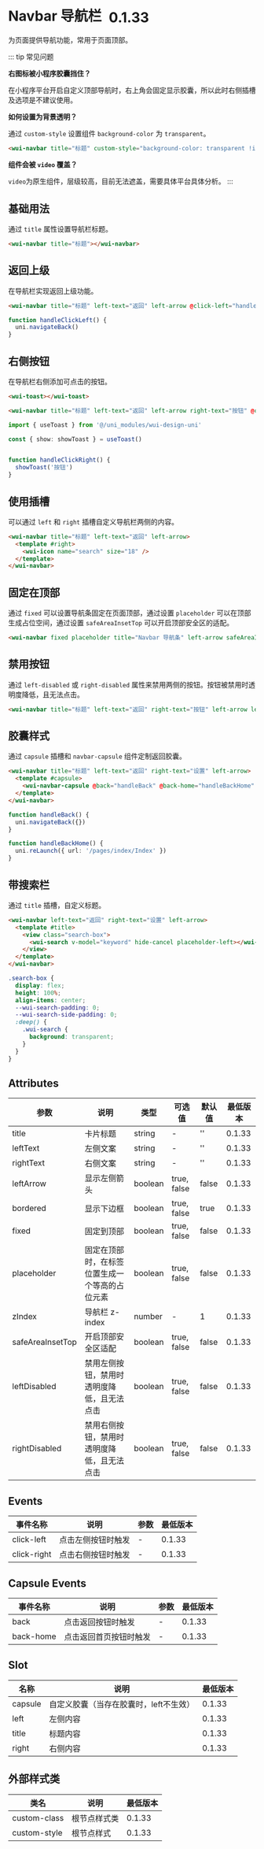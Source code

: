 <frame/>

# Navbar 导航栏 <el-tag text style="vertical-align: middle;margin-left:8px;" effect="plain">0.1.33</el-tag>

为页面提供导航功能，常用于页面顶部。

::: tip 常见问题

**右图标被小程序胶囊挡住？**

在小程序平台开启自定义顶部导航时，右上角会固定显示胶囊，所以此时右侧插槽及选项是不建议使用。

**如何设置为背景透明？**

通过 `custom-style` 设置组件 `background-color` 为 `transparent`。

```html
<wui-navbar title="标题" custom-style="background-color: transparent !important;"></wui-navbar>
```

**组件会被 `video` 覆盖？**

`video`为原生组件，层级较高，目前无法遮盖，需要具体平台具体分析。
:::


## 基础用法

通过 `title` 属性设置导航栏标题。

```html
<wui-navbar title="标题"></wui-navbar>
```

## 返回上级

在导航栏实现返回上级功能。

```html
<wui-navbar title="标题" left-text="返回" left-arrow @click-left="handleClickLeft"></wui-navbar>
```

```ts
function handleClickLeft() {
  uni.navigateBack()
}
```

## 右侧按钮

在导航栏右侧添加可点击的按钮。

```html
<wui-toast></wui-toast>

<wui-navbar title="标题" left-text="返回" left-arrow right-text="按钮" @click-left="handleClickLeft" @click-right="handleClickRight"></wui-navbar>
```

```ts
import { useToast } from '@/uni_modules/wui-design-uni'

const { show: showToast } = useToast()


function handleClickRight() {
  showToast('按钮')
}
```

## 使用插槽
可以通过 `left` 和 `right` 插槽自定义导航栏两侧的内容。

```html
<wui-navbar title="标题" left-text="返回" left-arrow>
  <template #right>
    <wui-icon name="search" size="18" />
  </template>
</wui-navbar>
```

## 固定在顶部

通过 `fixed` 可以设置导航条固定在页面顶部，通过设置 `placeholder` 可以在顶部生成占位空间，通过设置 `safeAreaInsetTop` 可以开启顶部安全区的适配。

```html
<wui-navbar fixed placeholder title="Navbar 导航条" left-arrow safeAreaInsetTop></wui-navbar>

```


## 禁用按钮

通过 `left-disabled` 或 `right-disabled` 属性来禁用两侧的按钮。按钮被禁用时透明度降低，且无法点击。

```html
<wui-navbar title="标题" left-text="返回" right-text="按钮" left-arrow left-disabled right-disabled></wui-navbar>
```

## 胶囊样式

通过 `capsule` 插槽和 `navbar-capsule` 组件定制返回胶囊。

```html
<wui-navbar title="标题" left-text="返回" right-text="设置" left-arrow>
  <template #capsule>
    <wui-navbar-capsule @back="handleBack" @back-home="handleBackHome" />
  </template>
</wui-navbar>
```
```ts
function handleBack() {
  uni.navigateBack({})
}

function handleBackHome() {
  uni.reLaunch({ url: '/pages/index/Index' })
}
```

## 带搜索栏
通过 `title` 插槽，自定义标题。

```html
<wui-navbar left-text="返回" right-text="设置" left-arrow>
  <template #title>
    <view class="search-box">
      <wui-search v-model="keyword" hide-cancel placeholder-left></wui-search>
    </view>
  </template>
</wui-navbar>
```
```scss
.search-box {
  display: flex;
  height: 100%;
  align-items: center;
  --wui-search-padding: 0;
  --wui-search-side-padding: 0;
  :deep() {
    .wui-search {
      background: transparent;
    }
  }
}
```


## Attributes

| 参数          | 说明     | 类型    | 可选值 | 默认值 | 最低版本 |
| ------------- | -------- | ------- | ------ | ------ | -------- |
| title         | 卡片标题 | string  | -      | ''     | 0.1.33   |
| leftText      | 左侧文案 | string  | -      | ''     | 0.1.33   |
| rightText     | 右侧文案 | string  | -      | ''     | 0.1.33   |
| leftArrow     | 显示左侧箭头 | boolean | true, false | false | 0.1.33   |
| bordered      | 显示下边框 | boolean | true, false | true  | 0.1.33   |
| fixed         | 固定到顶部 | boolean | true, false | false | 0.1.33   |
| placeholder   | 固定在顶部时，在标签位置生成一个等高的占位元素 | boolean | true, false | false | 0.1.33   |
| zIndex        | 导航栏 z-index | number | -      | 1      | 0.1.33   |
| safeAreaInsetTop | 开启顶部安全区适配 | boolean | true, false | false | 0.1.33   |
| leftDisabled  | 禁用左侧按钮，禁用时透明度降低，且无法点击 | boolean | true, false | false | 0.1.33   |
| rightDisabled | 禁用右侧按钮，禁用时透明度降低，且无法点击 | boolean | true, false | false | 0.1.33   |


## Events

| 事件名称     | 说明                          | 参数                                           | 最低版本 |
| ------------ | ----------------------------- | ---------------------------------------------- | --------- |
| click-left   | 点击左侧按钮时触发            | -                                              | 0.1.33    |
| click-right  | 点击右侧按钮时触发            | -                                              | 0.1.33    |

## Capsule Events

| 事件名称     | 说明                          | 参数                                           | 最低版本 |
| ------------ | ----------------------------- | ---------------------------------------------- | --------- |
| back         | 点击返回按钮时触发             | -                                              | 0.1.33    |
| back-home    | 点击返回首页按钮时触发          | -                                              | 0.1.33    |

## Slot

| 名称    | 说明     | 最低版本 |
| ------- | -------- | -------- |
| capsule | 自定义胶囊（当存在胶囊时，left不生效）   | 0.1.33         |
| left    | 左侧内容                                | 0.1.33         |
| title   | 标题内容                                | 0.1.33         |
| right   | 右侧内容                                | 0.1.33         |


## 外部样式类

| 类名 | 说明 | 最低版本 |
|-----|------|--------|
| custom-class | 根节点样式类 | 0.1.33 |
| custom-style | 根节点样式 | 0.1.33 |

